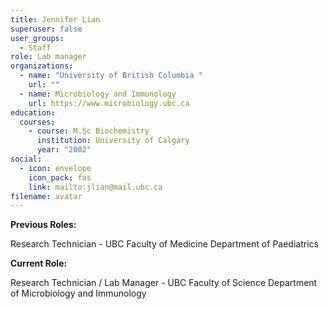 ```yaml
---
title: Jennifer Lian
superuser: false
user_groups:
  - Staff
role: Lab manager
organizations:
  - name: "University of British Columbia "
    url: ""
  - name: Microbiology and Immunology
    url: https://www.microbiology.ubc.ca
education:
  courses:
    - course: M.Sc Biochemistry
      institution: University of Calgary
      year: "2002"
social:
  - icon: envelope
    icon_pack: fas
    link: mailto:jlian@mail.ubc.ca
filename: avatar
---
```

**Previous Roles:**

Research Technician - UBC Faculty of Medicine Department of Paediatrics

**Current Role:**

Research Technician / Lab Manager - UBC Faculty of Science Department of Microbiology and Immunology